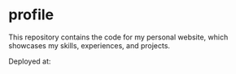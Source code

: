 # profile
This repository contains the code for my personal website, which showcases my skills, experiences, and projects. 

Deployed at:
